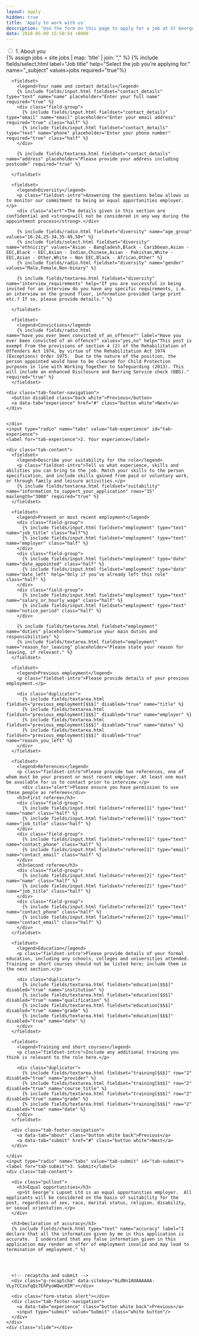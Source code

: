 ```yaml
---
layout: apply
hidden: true
title: 'Apply to work with us'
description: 'Use the form on this page to apply for a job at St George’s. We cannot be held responsible for any loss of data so we strongly encourage you to write out all longer answers in a text editor and copy them into the form when complete.'
date: 2018-05-09 15:50:54 +0000
---
```

<form novalidate="" action="https://form.letsdance.agency/ZbM5mMyr" method="POST" class="tab-wrap" data-tabs="3" data-redirect="/thankyou" data-failure="<h3>Error</h3><p>Your application was not sent. Please try again and contact us if the problem persists.</p>" data-loading="<strong>Please wait.</strong> Sending your application." data-success="<h3>Thank you</h3><p>Your application has been submitted.</p>">
    <input type="radio" name="tabs" value="tab-about" id="tab-about">
    <label for="tab-about">1. About you</label>
    <div class="tab-content">
      {% assign jobs = site.jobs | map: 'title' | join: "," %}
      {% include fields/select.html label="Job title" help="Select the job you’re applying for." name="_subject" values=jobs required="true"%}

      <fieldset>
        <legend>Your name and contact details</legend>
        {% include fields/input.html fieldset="contact_details" type="text" name="name" placeholder="Enter your full name" required="true" %}
        <div class="field-group">
          {% include fields/input.html fieldset="contact_details" type="email" name="email" placeholder="Enter your email address" required="true" class="half" %}
          {% include fields/input.html fieldset="contact_details" type="text" name="phone" placeholder="Enter your phone number" required="true" class="half" %}
        </div>

        {% include fields/textarea.html fieldset="contact_details" name="address" placeholder="Please provide your address including postcode" required="true" %}

      </fieldset>

      <fieldset>
        <legend>Diversity</legend>
        <p class="fieldset-intro">Answering the questions below allows us to monitor our commitment to being an equal opportunities employer.</p>
        <div class="alert">The details given in this section are confidential and <strong>will not be considered in any way during the appointment process</strong>.</div>

        {% include fields/radio.html fieldset="diversity" name="age_group" values="16-24,25-34,35-49,50+" %}
        {% include fields/select.html fieldset="diversity" name="ethnicity" values="Asian - Bangladesh,Black - Caribbean,Asian - EEC,Black - EEC,Asian - Indian,Chinese,Asian - Pakistan,White - EEC,Asian - Other,White – Non EEC,Black - African,Other" %}
        {% include fields/radio.html fieldset="diversity" name="gender" values="Male,Female,Non-binary" %}

        {% include fields/textarea.html fieldset="diversity" name="interview_requirements" help="If you are successful in being invited for an interview do you have any specific requirements, i.e. an interview on the ground floor, information provided large print etc.? If so, please provide details." %}

      </fieldset>

      <fieldset>
        <legend>Convictions</legend>
        {% include fields/radio.html name="have_you_ever_been_convicted_of_an_offence?" label="Have you ever been convicted of an offence?" values="yes,no" help="This post is exempt from the provisions of section 4 (2) of the Rehabilitation of Offenders Act 1974, by virtue of the Rehabilitation Act 1974 (Exceptions) Order 1975.  Due to the nature of the position, the person appointed would have to be cleared for Child Protection purposes in line with Working Together to Safeguarding (2013). This will include an enhanced Disclosure and Barring Service check (DBS)." required="true" %}
      </fieldset>

    <div class="tab-footer-navigation">
      <button disabled class="back white">Previous</button>
      <a data-tab="experience" href="#" class="button white">Next</a>
    </div>


    </div>
    <input type="radio" name="tabs" value="tab-experience" id="tab-experience">
    <label for="tab-experience">2. Your experience</label>

    <div class="tab-content">
      <fieldset>
        <legend>Describe your suitability for the role</legend>
        <p class="fieldset-intro">Tell us what experience, skills and abilities you can bring to the job. Match your skills to the person specification, and include skills gained from paid or voluntary work, or through family and leisure activities.</p>
        {% include fields/textarea.html fieldset="suitability" name="information_to_support_your_application" rows="15" maxlength="3000" required="true" %}
      </fieldset>

      <fieldset>
        <legend>Present or most recent employment</legend>
        <div class="field-group">
          {% include fields/input.html fieldset="employment" type="text" name="job_title" class="half"%}
          {% include fields/input.html fieldset="employment" type="text" name="employer" class="half" %}
        </div>
        <div class="field-group">
          {% include fields/input.html fieldset="employment" type="date" name="date_appointed" class="half" %}
          {% include fields/input.html fieldset="employment" type="date" name="date_left" help="Only if you’ve already left this role" class="half" %}
        </div>
        <div class="field-group">
          {% include fields/input.html fieldset="employment" type="text" name="salary_or_hourly_wage" class="half" %}
          {% include fields/input.html fieldset="employment" type="text" name="notice_period" class="half" %}
        </div>

        {% include fields/textarea.html fieldset="employment" name="duties" placeholder="Summarise your main duties and responsibilities" %}
        {% include fields/textarea.html fieldset="employment" name="reason_for_leaving" placeholder="Please state your reason for leaving, if relevant." %}
      </fieldset>

      <fieldset>
        <legend>Previous employment</legend>
        <p class="fieldset-intro">Please provide details of your previous employment.</p>

        <div class="duplicator">
          {% include fields/textarea.html fieldset="previous_employment[$$$]" disabled="true" name="title" %}
          {% include fields/textarea.html fieldset="previous_employment[$$$]" disabled="true" name="employer" %}
          {% include fields/textarea.html fieldset="previous_employment[$$$]" disabled="true" name="dates" %}
          {% include fields/textarea.html fieldset="previous_employment[$$$]" disabled="true" name="reason_you_left" %}
        </div>
      </fieldset>

      <fieldset>
        <legend>References</legend>
        <p class="fieldset-intro">Please provide two references, one of whom must be your present or most recent employer. At least one must be available for us to contact prior to interview.</p>
          <div class="alert">Please ensure you have permission to use these people as referees</div>
        <h3>First referee</h3>
        <div class="field-group">
          {% include fields/input.html fieldset="referee[1]" type="text" name="name" class="half" %}
          {% include fields/input.html fieldset="referee[1]" type="text" name="job_title" class="half" %}
        </div>
        <div class="field-group">
          {% include fields/input.html fieldset="referee[1]" type="text" name="contact_phone" class="half" %}
          {% include fields/input.html fieldset="referee[1]" type="email" name="contact_email" class="half" %}
        </div>
        <h3>Second referee</h3>
        <div class="field-group">
          {% include fields/input.html fieldset="referee[2]" type="text" name="name" class="half" %}
          {% include fields/input.html fieldset="referee[2]" type="text" name="job_title" class="half" %}
        </div>
        <div class="field-group">
          {% include fields/input.html fieldset="referee[2]" type="text" name="contact_phone" class="half" %}
          {% include fields/input.html fieldset="referee[2]" type="email" name="contact_email" class="half" %}
        </div>
      </fieldset>

      <fieldset>
        <legend>Education</legend>
        <p class="fieldset-intro">Please provide details of your formal education, including any schools, colleges and universities attended. Training or short courses should not be listed here; include them in the next section.</p>

        <div class="duplicator">
          {% include fields/textarea.html fieldset="education[$$$]" disabled="true" name="institution" %}
          {% include fields/textarea.html fieldset="education[$$$]" disabled="true" name="qualification" %}
          {% include fields/textarea.html fieldset="education[$$$]" disabled="true" name="grade" %}
          {% include fields/textarea.html fieldset="education[$$$]" disabled="true" name="date" %}
        </div>
      </fieldset>

      <fieldset>
        <legend>Training and short courses</legend>
        <p class="fieldset-intro">Include any additional training you think is relevant to the role here.</p>

        <div class="duplicator">
          {% include fields/textarea.html fieldset="training[$$$]" row="2" disabled="true" name="provider" %}
          {% include fields/textarea.html fieldset="training[$$$]" row="2" disabled="true" name="course_title" %}
          {% include fields/textarea.html fieldset="training[$$$]" row="2" disabled="true" name="grade" %}
          {% include fields/textarea.html fieldset="training[$$$]" row="2" disabled="true" name="date" %}
        </div>
      </fieldset>

      <div class="tab-footer-navigation">
        <a data-tab="about" class="button white back">Previous</a>
        <a data-tab="submit" href="#" class="button white">Next</a>
      </div>

    </div>
    <input type="radio" name="tabs" value="tab-submit" id="tab-submit">
    <label for="tab-submit">3. Submit</label>
    <div class="tab-content">

      <div class="pullout">
        <h3>Equal opportunities</h3>
        <p>St George’s Lupset Ltd is an equal opportunities employer.  All applicants will be considered on the basis of suitability for the post, regardless of sex, race, marital status, religion, disability, or sexual orientation.</p>
      </div>

      <h3>Declaration of accuracy</h3>
      {% include fields/check.html type="text" name="accuracy" label="I declare that all the information given by me in this application is accurate.  I understand that any false information given in this application may render an offer of employment invalid and may lead to termination of employment." %}




      <!-- recaptcha and submit -->
      <div class="g-recaptcha" data-sitekey="6LdNn1AUAAAAAA-VLy7CCzufqQi7EhPyoWQwcHIM"></div>

      <div class="form-status alert"></div>
      <div class="tab-footer-navigation">
        <a data-tab="experience" class="button white back">Previous</a>
        <input type="submit" value="Submit" class="white button"/>
      </div>
    </div>
    <div class="slide"></div>

  </form>